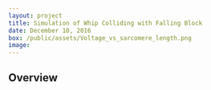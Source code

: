 ```yaml
---
layout: project
title: Simulation of Whip Colliding with Falling Block
date: December 10, 2016
box: /public/assets/Voltage_vs_sarcomere_length.png
image:
---
```


## Overview


